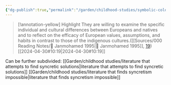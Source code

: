 ```yaml
---
{"dg-publish":true,"permalink":"/garden/childhood-studies/symbolic-colonialist-literature/","created":"2024-04-30T13:34:02.475+08:00","updated":"2024-08-01T23:00:41.783+08:00"}
---
```




> [!annotation-yellow] Highlight
>They are willing to examine the specific individual and cultural differences between Europeans and natives and to reflect on the efficacy of European values, assumptions, and habits in contrast to those of the indigenous cultures.([[Sources/000 Reading Notes/📖 Janmohamed 1995\|📖 Janmohamed 1995]], [19](zotero://open-pdf/library/items/AP4X9TIW?page=2&annotation=FLT45WFD))
> [[2024-04-30#10:19\|2024-04-30#10:19]]

Can be further subdivided:
[[Garden/childhood studies/literature that attempts to find syncretic solutions\|literature that attempts to find syncretic solutions]]
[[Garden/childhood studies/literature that finds syncretism impossible\|literature that finds syncretism impossible]]
